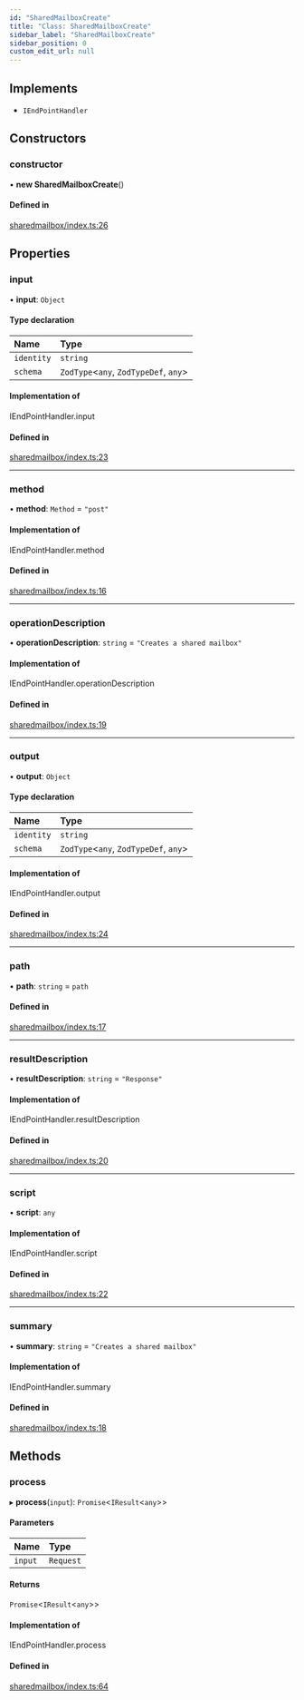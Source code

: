 ```yaml
---
id: "SharedMailboxCreate"
title: "Class: SharedMailboxCreate"
sidebar_label: "SharedMailboxCreate"
sidebar_position: 0
custom_edit_url: null
---
```


## Implements

- `IEndPointHandler`

## Constructors

### constructor

• **new SharedMailboxCreate**()

#### Defined in

[sharedmailbox/index.ts:26](https://github.com/nexi-intra/magicbox/blob/9647899/businesslogic/scripts-exchange/src/sharedmailbox/index.ts#L26)

## Properties

### input

• **input**: `Object`

#### Type declaration

| Name | Type |
| :------ | :------ |
| `identity` | `string` |
| `schema` | `ZodType`<`any`, `ZodTypeDef`, `any`\> |

#### Implementation of

IEndPointHandler.input

#### Defined in

[sharedmailbox/index.ts:23](https://github.com/nexi-intra/magicbox/blob/9647899/businesslogic/scripts-exchange/src/sharedmailbox/index.ts#L23)

___

### method

• **method**: `Method` = `"post"`

#### Implementation of

IEndPointHandler.method

#### Defined in

[sharedmailbox/index.ts:16](https://github.com/nexi-intra/magicbox/blob/9647899/businesslogic/scripts-exchange/src/sharedmailbox/index.ts#L16)

___

### operationDescription

• **operationDescription**: `string` = `"Creates a shared mailbox"`

#### Implementation of

IEndPointHandler.operationDescription

#### Defined in

[sharedmailbox/index.ts:19](https://github.com/nexi-intra/magicbox/blob/9647899/businesslogic/scripts-exchange/src/sharedmailbox/index.ts#L19)

___

### output

• **output**: `Object`

#### Type declaration

| Name | Type |
| :------ | :------ |
| `identity` | `string` |
| `schema` | `ZodType`<`any`, `ZodTypeDef`, `any`\> |

#### Implementation of

IEndPointHandler.output

#### Defined in

[sharedmailbox/index.ts:24](https://github.com/nexi-intra/magicbox/blob/9647899/businesslogic/scripts-exchange/src/sharedmailbox/index.ts#L24)

___

### path

• **path**: `string` = `path`

#### Defined in

[sharedmailbox/index.ts:17](https://github.com/nexi-intra/magicbox/blob/9647899/businesslogic/scripts-exchange/src/sharedmailbox/index.ts#L17)

___

### resultDescription

• **resultDescription**: `string` = `"Response"`

#### Implementation of

IEndPointHandler.resultDescription

#### Defined in

[sharedmailbox/index.ts:20](https://github.com/nexi-intra/magicbox/blob/9647899/businesslogic/scripts-exchange/src/sharedmailbox/index.ts#L20)

___

### script

• **script**: `any`

#### Implementation of

IEndPointHandler.script

#### Defined in

[sharedmailbox/index.ts:22](https://github.com/nexi-intra/magicbox/blob/9647899/businesslogic/scripts-exchange/src/sharedmailbox/index.ts#L22)

___

### summary

• **summary**: `string` = `"Creates a shared mailbox"`

#### Implementation of

IEndPointHandler.summary

#### Defined in

[sharedmailbox/index.ts:18](https://github.com/nexi-intra/magicbox/blob/9647899/businesslogic/scripts-exchange/src/sharedmailbox/index.ts#L18)

## Methods

### process

▸ **process**(`input`): `Promise`<`IResult`<`any`\>\>

#### Parameters

| Name | Type |
| :------ | :------ |
| `input` | `Request` |

#### Returns

`Promise`<`IResult`<`any`\>\>

#### Implementation of

IEndPointHandler.process

#### Defined in

[sharedmailbox/index.ts:64](https://github.com/nexi-intra/magicbox/blob/9647899/businesslogic/scripts-exchange/src/sharedmailbox/index.ts#L64)
